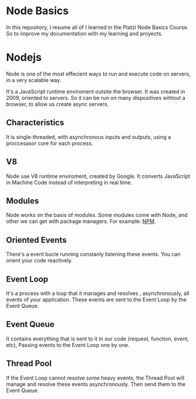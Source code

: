 # Node Basics
In this repository, I resume all of I learned in the Platzi Node Basics Course.
So to improve my documentation with my learning and proyects.

# Nodejs
Node is one of the most effecient ways to run and execute code on servers, in a very scalable way.

It's a JavaScript runtime enviroment outsite the browser. It was created in 2009, oriented to servers. So it can be run on many dispositives wihtout a browser, to allow us create async servers.

## Characteristics
It is single-threaded, with asynchronous inputs and outputs, using a proccesasor core for each process.

## V8
Node use V8 runtime enviroment, created by Google.
It converts JavaScript in Machine Code instead of interpreting in real time.

## Modules
Node works on the basis of modules.
Some modules come with Node, and other we can get with package managers. For example: [NPM](https://github.com/diegomdevs/npmCourse).

## Oriented Events
There's a event bucle running constanly listening these events.
You can orient your code reactively.

## Event Loop
It's a process with a loop that it manages and resolves , asynchronously, all events of your application. These events are sent to the Event Loop by the Event Queue.

## Event Queue
It contains everything that is sent to it in our code (request, function, event, etc), Passing events to the Event Loop one by one.

## Thread Pool
If the Event Loop cannot resolve some heavy events, the Thread Pool will manage and resolve these events asynchronously. Then send them to the Event Queue.
